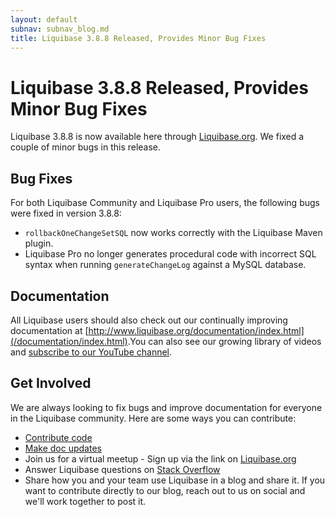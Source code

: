 ```yaml
---
layout: default
subnav: subnav_blog.md
title: Liquibase 3.8.8 Released, Provides Minor Bug Fixes
---
```


# Liquibase 3.8.8 Released, Provides Minor Bug Fixes

Liquibase 3.8.8 is now available here through [Liquibase.org](https://download.liquibase.org/download-community/). We fixed a couple of minor bugs in this release. 
​
## Bug Fixes
For both Liquibase Community and Liquibase Pro users, the following bugs were fixed in version 3.8.8:
- `rollbackOneChangeSetSQL` now works correctly with the Liquibase Maven plugin.
- Liquibase Pro no longer generates procedural code with incorrect SQL syntax when running `generateChangeLog` against a MySQL database.
​

## Documentation
All Liquibase users should also check out our continually improving documentation at [http://www.liquibase.org/documentation/index.html](/documentation/index.html).
​
You can also see our growing library of videos and [subscribe to our YouTube channel](https://www.youtube.com/channel/UC5qMsRjObu685rTBq0PJX8w?).
​
## Get Involved
We are always looking to fix bugs and improve documentation for everyone in the Liquibase community. Here are some ways you can contribute:
- [Contribute code](https://www.liquibase.org/development/contribute.html)
- [Make doc updates](https://github.com/liquibase/liquibase.github.com/tree/master/documentation)
- Join us for a virtual meetup - Sign up via the link on [Liquibase.org](https://www.liquibase.org)
- Answer Liquibase questions on [Stack Overflow](https://stackoverflow.com/questions/tagged/liquibase)
- Share how you and your team use Liquibase in a blog and share it. If you want to contribute directly to our blog, reach out to us on social and we'll work together to post it.  
